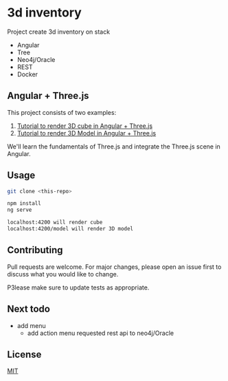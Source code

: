 # 3d inventory

Project create 3d inventory on stack

- Angular
- Tree
- Neo4j/Oracle
- REST
- Docker

## Angular + Three.js

This project consists of two examples:

1.  [Tutorial to render 3D cube in Angular + Three.js](https://srivastavaanurag79.medium.com/hello-cube-your-first-three-js-scene-in-angular-176c44b9c6c0)
2.  [Tutorial to render 3D Model in Angular + Three.js](https://srivastavaanurag79.medium.com/3d-model-three-js-scene-in-angular-7bcbc0d00c31)

We'll learn the fundamentals of Three.js and integrate the Three.js scene in Angular.

## Usage

```bash
git clone <this-repo>

npm install
ng serve

localhost:4200 will render cube
localhost:4200/model will render 3D model
```

## Contributing

Pull requests are welcome. For major changes, please open an issue first to discuss what you would like to change.

P3lease make sure to update tests as appropriate.

## Next todo

- add menu
  - add action menu requested rest api to neo4j/Oracle

## License

[MIT](https://choosealicense.com/licenses/mit/)
